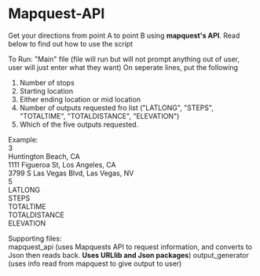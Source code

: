 # Mapquest-API
Get your directions from point A to point B using **mapquest's API**. Read below to find out how to use the script

To Run: "Main" file (file will run but will not prompt anything out of user, user will just enter what they want) 
  On seperate lines, put the following  
  1. Number of stops
  2. Starting location
  3. Either ending location or mid location
  4. Number of outputs requested fro list ("LATLONG", "STEPS", "TOTALTIME", "TOTALDISTANCE", "ELEVATION")
  5. Which of the five outputs requested.
  
Example:   
3  
Huntington Beach, CA  
1111 Figueroa St, Los Angeles, CA  
3799 S Las Vegas Blvd, Las Vegas, NV  
5  
LATLONG  
STEPS  
TOTALTIME  
TOTALDISTANCE  
ELEVATION  

Supporting files:  
mapquest_api (uses Mapquests API to request information, and converts to Json then reads back. **Uses URLlib and Json packages**)
output_generator (uses info read from mapquest to give output to user)

